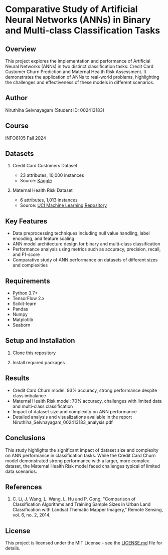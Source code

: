 # Comparative Study of Artificial Neural Networks (ANNs) in Binary and Multi-class Classification Tasks

## Overview
This project explores the implementation and performance of Artificial Neural Networks (ANNs) in two distinct classification tasks: Credit Card Customer Churn Prediction and Maternal Health Risk Assessment. It demonstrates the application of ANNs to real-world problems, highlighting the challenges and effectiveness of these models in different scenarios.

## Author
Niruthiha Selvnayagam (Student ID: 002413183)

## Course
INFO6105 Fall 2024

## Datasets
1. Credit Card Customers Dataset
   - 23 attributes, 10,000 instances
   - Source: [Kaggle](https://www.kaggle.com/datasets/sakshigoyal7/credit-card-customers)

2. Maternal Health Risk Dataset
   - 6 attributes, 1,013 instances
   - Source: [UCI Machine Learning Repository](https://archive.ics.uci.edu/dataset/863/maternal+health+risk)

## Key Features
- Data preprocessing techniques including null value handling, label encoding, and feature scaling
- ANN model architecture design for binary and multi-class classification
- Performance analysis using metrics such as accuracy, precision, recall, and F1-score
- Comparative study of ANN performance on datasets of different sizes and complexities

## Requirements
- Python 3.7+
- TensorFlow 2.x
- Scikit-learn
- Pandas
- Numpy
- Matplotlib
- Seaborn

## Setup and Installation
1. Clone this repository

2. Install required packages

## Results
- Credit Card Churn model: 93% accuracy, strong performance despite class imbalance
- Maternal Health Risk model: 70% accuracy, challenges with limited data and multi-class classification
- Impact of dataset size and complexity on ANN performance
- Detailed analysis and visualizations available in the report Niruthiha_Selvnayagam_002413183_analysis.pdf

## Conclusions
This study highlights the significant impact of dataset size and complexity on ANN performance in classification tasks. While the Credit Card Churn model demonstrated strong performance with a larger, more complex dataset, the Maternal Health Risk model faced challenges typical of limited data scenarios.

## References
1. C. Li, J. Wang, L. Wang, L. Hu and P. Gong, "Comparison of Classification Algorithms and Training Sample Sizes in Urban Land Classification with Landsat Thematic Mapper Imagery," Remote Sensing, vol. 6, no. 2, 2014.

## License
This project is licensed under the MIT License - see the [LICENSE.md](LICENSE.md) file for details.
